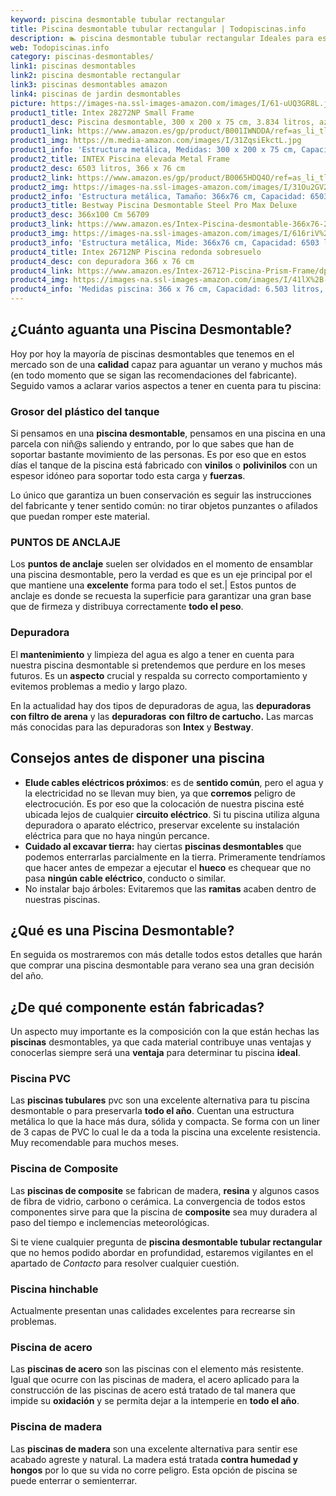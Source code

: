 ```yaml
---
keyword: piscina desmontable tubular rectangular
title: Piscina desmontable tubular rectangular | Todopiscinas.info
description: 🏊 piscina desmontable tubular rectangular Ideales para este verano 2021. Aquí puedes comprar piscina desmontable tubular rectangular y comparar con otras similares. No dejes escapar piscina desmontable tubular rectangular a un precio realmente tentador.
web: Todopiscinas.info
category: piscinas-desmontables/
link1: piscinas desmontables
link2: piscina desmontable rectangular
link3: piscinas desmontables amazon
link4: piscinas de jardin desmontables
picture: https://images-na.ssl-images-amazon.com/images/I/61-uUQ3GR8L.jpg
product1_title: Intex 28272NP Small Frame
product1_desc: Piscina desmontable, 300 x 200 x 75 cm, 3.834 litros, azul
product1_link: https://www.amazon.es/gp/product/B001IWNDDA/ref=as_li_tl?ie=UTF8&camp=3638&creative=24630&creativeASIN=B001IWNDDA&linkCode=as2&tag=todopiscinas0e-21&linkId=25b9d647487c889cb6ef56ed63f50ca1
product1_img: https://m.media-amazon.com/images/I/31ZqsiEkctL.jpg
product1_info: 'Estructura metálica, Medidas: 300 x 200 x 75 cm, Capacidad: 3.834 litros, Para 6 personas (+ 6 años), Fácil montaje, Forma rectangular'
product2_title: INTEX Piscina elevada Metal Frame
product2_desc: 6503 litros, 366 x 76 cm
product2_link: https://www.amazon.es/gp/product/B0065HDQ4O/ref=as_li_tl?ie=UTF8&camp=3638&creative=24630&creativeASIN=B0065HDQ4O&linkCode=as2&tag=todopiscinas0e-21&linkId=ed2430e3ba564d3527ee103df33ed7b3
product2_img: https://images-na.ssl-images-amazon.com/images/I/31Ou2GV2SAL.jpg
product2_info: 'Estructura metálica, Tamaño: 366x76 cm, Capacidad: 6503 litros, Forma circular, De 4 a 7 personas (+6 años)'
product3_title: Bestway Piscina Desmontable Steel Pro Max Deluxe
product3_desc: 366x100 Cm 56709
product3_link: https://www.amazon.es/Intex-Piscina-desmontable-366x76-28210NP/dp/B0065HDQ4O?__mk_es_ES=%C3%85M%C3%85%C5%BD%C3%95%C3%91&crid=25UQGV9HG2INI&dchild=1&keywords=piscinas+desmontables&qid=1615854176&sprefix=piscinas+dem%2Caps%2C201&sr=8-5&linkCode=ll1&tag=todopiscinas0e-21&linkId=34f200977c6cbaab1f3f4d9ac0e64755&language=es_ES&ref_=as_li_ss_tl
product3_img: https://images-na.ssl-images-amazon.com/images/I/616riV%2BiY3L.jpg
product3_info: 'Estructura metálica, Mide: 366x76 cm, Capacidad: 6503 litros, De 4 a 7 personas mayores de 6 años, Forma circular, Tecnología Super-Tough'
product4_title: Intex 26712NP Piscina redonda sobresuelo
product4_desc: con depuradora 366 x 76 cm
product4_link: https://www.amazon.es/Intex-26712-Piscina-Prism-Frame/dp/B07FB823GL?__mk_es_ES=%C3%85M%C3%85%C5%BD%C3%95%C3%91&dchild=1&keywords=piscinas+desmontables+con+depuradora&qid=1615936418&sr=8-5&linkCode=ll1&tag=todopiscinas0e-21&linkId=d98699de7830cd471766fa1daa36de34&language=es_ES&ref_=as_li_ss_tl
product4_img: https://images-na.ssl-images-amazon.com/images/I/41lX%2B-YpibL.jpg
product4_info: 'Medidas piscina: 366 x 76 cm, Capacidad: 6.503 litros, Incluye depuradora de cartucha A, Lona resistente triple capa'
---
```




## ¿Cuánto aguanta una Piscina Desmontable?

Hoy por hoy la mayoría de piscinas desmontables que tenemos en el mercado son de una **calidad** capaz para aguantar un verano y muchos más (en todo momento que se sigan las recomendaciones del fabricante). Seguido vamos a aclarar varios aspectos a tener en cuenta para tu piscina:


### Grosor del plástico del tanque

Si pensamos en una **piscina desmontable**, pensamos en una piscina en una parcela con niñ@s saliendo y entrando, por lo que sabes que han de soportar bastante movimiento de las personas. Es por eso que en estos días el tanque de la piscina está fabricado con **vinilos** o **polivinilos** con un espesor idóneo para soportar todo esta carga y **fuerzas**.

Lo único que garantiza un	 buen conservación es seguir las instrucciones del fabricante y tener sentido común: no tirar objetos punzantes o afilados que puedan romper este material.


### PUNTOS DE ANCLAJE

Los **puntos de anclaje** suelen ser olvidados en el momento de ensamblar una piscina desmontable, pero la verdad es que es un eje principal por el que mantiene una **excelente** forma para todo el set.| Estos puntos de anclaje es donde se recuesta la superficie para garantizar una gran base que de firmeza y distribuya correctamente **todo el peso**.


### Depuradora

El **mantenimiento** y limpieza del agua es algo a tener en cuenta para nuestra piscina desmontable si pretendemos que perdure en los meses futuros. Es un **aspecto** crucial y respalda su correcto comportamiento y evitemos problemas a medio y largo plazo.

En la actualidad hay dos tipos de depuradoras de agua, las **depuradoras con filtro de arena** y  las **depuradoras** **con filtro de cartucho.** Las marcas más conocidas para las depuradoras son **Intex** y **Bestway**.

<external-banner></external-banner>



## Consejos antes de disponer una piscina



*   **Elude cables eléctricos próximos**: es de **sentido común**, pero el agua y la electricidad no se llevan muy bien, ya que **corremos** peligro de electrocución. Es por eso que la colocación de nuestra piscina esté ubicada lejos de cualquier **circuito eléctrico**. Si tu piscina utiliza alguna depuradora o aparato eléctrico, preservar excelente su instalación eléctrica para que no haya ningún percance.
*   **Cuidado al excavar tierra:** hay ciertas **piscinas desmontables** que podemos enterrarlas parcialmente en la tierra. Primeramente tendríamos que hacer antes de empezar a ejecutar el **hueco** es chequear que no pasa **ningún cable eléctrico**, conducto o similar.
*   No instalar bajo árboles: Evitaremos que las **ramitas** acaben dentro de nuestras piscinas.

<stats-list :link1=link1 :link2=link2 :link3=link3 :link4=link4 :category=category></stats-list>

<brand-panel :title=product1_title :desc=product1_desc :img=product1_img :link=product1_link></brand-panel>
## ¿Qué es una Piscina Desmontable?



En seguida os mostraremos con más detalle todos estos detalles que harán que comprar una piscina desmontable para verano sea una gran decisión del año.


## ¿De qué componente están fabricadas?

Un aspecto muy importante es la composición con la que están hechas las **piscinas** desmontables, ya que cada material contribuye unas ventajas y conocerlas siempre será una **ventaja** para determinar tu piscina **ideal**.


### Piscina  PVC

Las **piscinas tubulares** pvc son una excelente alternativa para tu piscina desmontable o para preservarla **todo el año**. Cuentan una estructura metálica lo que la hace más dura, sólida y compacta. Se forma con un liner de 3 capas de PVC lo cual le da a toda la piscina una excelente resistencia. Muy recomendable para muchos meses.


### Piscina de Composite

Las **piscinas de composite** se fabrican de madera, **resina** y algunos casos de fibra de vidrio, carbono o cerámica. La convergencia de todos estos componentes sirve para que la piscina de **composite** sea muy duradera al paso del tiempo e inclemencias meteorológicas.

Si te viene cualquier pregunta de **piscina desmontable tubular rectangular** que no hemos podido abordar en profundidad, estaremos vigilantes en el apartado de _Contacto_ para resolver cualquier cuestión.


### Piscina hinchable

 Actualmente presentan unas calidades excelentes para recrearse sin problemas.


### Piscina de acero

Las **piscinas de acero** son las piscinas con el elemento más resistente. Igual que ocurre con las piscinas de madera, el acero aplicado para la construcción de las piscinas de acero está tratado de tal manera que impide su **oxidación** y se permita dejar a la intemperie en **todo el año**.


### Piscina de madera

Las **piscinas de madera** son una excelente alternativa para sentir ese acabado agreste y natural. La madera está tratada **contra humedad y hongos** por lo que su vida no corre peligro. Esta opción de piscina se puede enterrar o semienterrar.